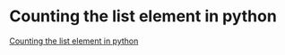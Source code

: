 # Counting the list element in python
[Counting the list element in python](https://aiwithcloud.com/?p=1336)